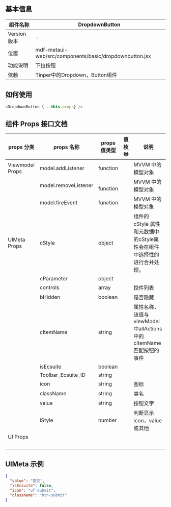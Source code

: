 <a name="9e5ffa06"></a>
## [](https://www.yuque.com/gpgy5k/ucf/neuwsx#9e5ffa06)[](https://www.yuque.com/gpgy5k/ucf/xrqhr5#9e5ffa06)[](https://www.yuque.com/gpgy5k/ucf/sp6vps#9e5ffa06)[](https://www.yuque.com/gpgy5k/ucf/kpxakm#9e5ffa06)基本信息
| 组件名称 | DropdownButton |
| --- | --- |
| Version 版本 | - |
| 位置 | mdf-metaui-web/src/components/basic/dropdownbutton.jsx |
| 功能说明 | 下拉按钮 |
| 依赖 | Tinper中的Dropdown，Button组件 |

<a name="481feccf"></a>
## [](https://www.yuque.com/gpgy5k/ucf/neuwsx#481feccf)[](https://www.yuque.com/gpgy5k/ucf/xrqhr5#481feccf)[](https://www.yuque.com/gpgy5k/ucf/sp6vps#481feccf)[](https://www.yuque.com/gpgy5k/ucf/kpxakm#481feccf)如何使用

```javascript
<DropdownButton {...this.props} />
```

<a name="21f2fa80"></a>
## [](https://www.yuque.com/gpgy5k/ucf/neuwsx#21f2fa80)[](https://www.yuque.com/gpgy5k/ucf/xrqhr5#21f2fa80)[](https://www.yuque.com/gpgy5k/ucf/sp6vps#21f2fa80)[](https://www.yuque.com/gpgy5k/ucf/kpxakm#21f2fa80)组件 Props 接口文档

| props 分类 | props 名称 | props 值类型 | 值枚举 | 说明 |
| --- | --- | --- | --- | --- |
| Viewmodel Props | model.addListener | function |  | MVVM 中的模型对象 |
|  | model.removeListener | <br />function<br /> |  | MVVM 中的模型对象 |
|  | model.fireEvent | function |  | MVVM 中的模型对象 |
| UIMeta Props | cStyle | object |  | 组件的cStyle 属性和元数据中的cStyle属性会在组件中选择性的进行合并处理。 |
|  | cParameter | object |  |  |
|  | controls | array |  | 控件列表 |
|  | bHidden | boolean |  | 是否隐藏 |
|  | cItemName | string |  | 属性名称，该值与viewModel中allActions中的cItemName匹配按钮的事件 |
|  | isEcsuite | boolean |  |  |
|  | Toolbar_Ecsuite_ID | string |  |  |
|  | icon | string |  | 图标 |
|  | className | string |  | 类名 |
|  | value | string |  | 按钮文字 |
|  | iStyle | number |  | 判断显示icon，value或其他 |
| UI Props |  |  |  |  |
|  |  |  |  |  |
|  |  |  |  |  |
|  |  |  |  |  |
|  |  |  |  |  |

<a name="a3d61cc7"></a>
### [](https://www.yuque.com/gpgy5k/ucf/neuwsx#a3d61cc7)[](https://www.yuque.com/gpgy5k/ucf/xrqhr5#a3d61cc7)[](https://www.yuque.com/gpgy5k/ucf/sp6vps#a3d61cc7)[](https://www.yuque.com/gpgy5k/ucf/kpxakm#a3d61cc7)
<a name="LASIc"></a>
## [](https://www.yuque.com/gpgy5k/ucf/neuwsx#LASIc)[](https://www.yuque.com/gpgy5k/ucf/xrqhr5#LASIc)[](https://www.yuque.com/gpgy5k/ucf/sp6vps#LASIc)[](https://www.yuque.com/gpgy5k/ucf/kpxakm#LASIc)UIMeta 示例
```json
{
  "value": "提交",
  "isEcsuite": false,
  "icon": "uf-submit",
  "className": "btn-submit"
}
```